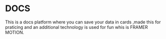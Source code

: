 # DOCS
 This is a docs platform where you can save your data in cards ,made this for praticing and an additional technology is used for fun whis is FRAMER MOTION.
